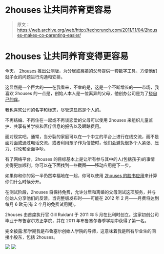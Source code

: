 # 2houses 让共同养育更容易 

> 原文：<https://web.archive.org/web/http://techcrunch.com/2011/11/04/2houses-makes-co-parenting-easier/>

# 2houses 让共同养育变得更容易

今天， [2houses](https://web.archive.org/web/20230205013303/http://www.2houses.com/) 推出公测版，为分居或离婚的父母提供一套数字工具，方便他们就子女的问题进行沟通和安排。

这显然是一个巨大的——在我看来，不幸的是，这是一个不断增长的——市场，我喜欢 2houses 的一点是，创始人本人是一位离异的父母，他创办公司是为了[挠自己的痒](https://web.archive.org/web/20230205013303/http://www.2houses.com/en/features)。

我也喜欢公司的名字和标志，尽管这显然是个人的。

不再结婚、不再住在一起或不再谈恋爱的父母可以使用 2houses 来组织儿童监护、共享有关学校和医疗信息的报告以及跟踪费用。

面对现实吧。通常，当分裂的家庭可以在一个中立的平台上进行在线交流，而不是面对面或通过电话交流，或者利用孩子作为信使时，他们会避免很多个人紧张、压力、讨论和全面争吵。

有了网络平台，2houses 的目标基本上是让所有参与其中的人(包括孩子)的事情变得更加顺利。你可以在下面找到一些截图——移动应用是下一步。

如果你和你的另一半仍然幸福地在一起，你可以使用 [2houses 的脸书应用](https://web.archive.org/web/20230205013303/http://apps.facebook.com/twohouses/)来计算你们什么时候分开。

在测试阶段，2houses 将保持免费，允许分居和离婚的父母测试这项服务，并与创始人分享他们的反馈。当完整版发布时——可能在 2012 年 2 月——月费将达到每月 6 欧元(有 2 个月的免费试用期)。

2houses 由首席执行官 Gill Ruidant 于 2011 年 5 月在比利时创立。这家初创公司毕业于布鲁塞尔方正学院，并在 2011 年布鲁塞尔春季学期中获得了第一名。

完全披露:那学期我是布鲁塞尔创始人学院的导师，这意味着我是所有毕业生的间接小股东，包括 2houses。

![](img/8ce08206174a20b17673c3d2ed722979.png)
![](img/bd2695f4ed05a0d16f27975622151b66.png)
